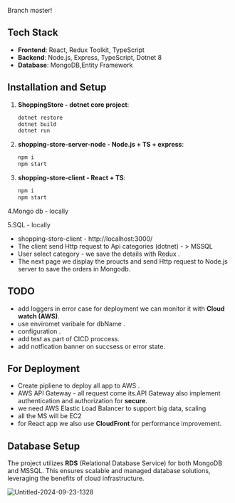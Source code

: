 Branch master!

## Tech Stack
- **Frontend**: React, Redux Toolkit, TypeScript
- **Backend**: Node.js, Express, TypeScript, Dotnet 8
- **Database**: MongoDB,Entity Framework


## Installation and Setup
   
1. **ShoppingStore - dotnet core project**:
   
   ```bash
   dotnet restore
   dotnet build
   dotnet run

2. **shopping-store-server-node - Node.js + TS + express**:
   
   ```bash
   npm i 
   npm start

3. **shopping-store-client - React + TS**:
   
   ```bash
   npm i 
   npm start
   
4.Mongo db - locally

5.SQL - locally

   
- shopping-store-client - http://localhost:3000/
- The client send Http request to Api categories (dotnet) - > MSSQL 
- User select category - we save the details with Redux .  
- The next page we display the proucts and send Http request to Node.js server to save the orders in Mongodb.


 ## TODO
- add loggers in error case for deployment we can monitor it with **Cloud watch (AWS)**.
- use enviromet varibale for dbName . 
- configuration .
- add test as part of CICD proccess.
- add notfication banner on succsess or error state.

 ## For Deployment
- Create pipliene to deploy all app to AWS .
- AWS API Gateway - all request come its.API Gateway also implement authentication and authorization for **secure**.
- we need AWS Elastic Load Balancer to support big data, scaling
- all the MS will be EC2
- for React app we also use **CloudFront** for performance improvement.
 ## Database Setup
The project utilizes **RDS** (Relational Database Service) for both MongoDB and MSSQL. This ensures scalable and managed database solutions, leveraging the benefits of cloud infrastructure.




![Untitled-2024-09-23-1328](https://github.com/user-attachments/assets/254ef67d-9480-4b03-91fd-dd8e4b39a59a)
